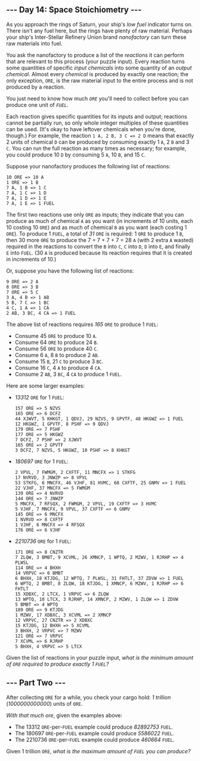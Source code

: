 <article><h2>--- Day 14: Space Stoichiometry ---</h2><p>As you approach the rings of Saturn, your ship's <em>low fuel</em> indicator turns on.  There isn't any fuel here, but the rings have plenty of raw material.  Perhaps your ship's <span title="Yes, the acronym is intentional.">Inter-Stellar Refinery Union</span> brand <em>nanofactory</em> can turn these raw materials into fuel.</p>
<p>You ask the nanofactory to produce a list of the <em>reactions</em> it can perform that are relevant to this process (your puzzle input). Every reaction turns some quantities of specific <em>input chemicals</em> into some quantity of an <em>output chemical</em>. Almost every <em>chemical</em> is produced by exactly one reaction; the only exception, <code>ORE</code>, is the raw material input to the entire process and is not produced by a reaction.</p>
<p>You just need to know how much <code><em>ORE</em></code> you'll need to collect before you can produce one unit of <code><em>FUEL</em></code>.</p>
<p>Each reaction gives specific quantities for its inputs and output; reactions cannot be partially run, so only whole integer multiples of these quantities can be used.  (It's okay to have leftover chemicals when you're done, though.) For example, the reaction <code>1 A, 2 B, 3 C =&gt; 2 D</code> means that exactly 2 units of chemical <code>D</code> can be produced by consuming exactly 1 <code>A</code>, 2 <code>B</code> and 3 <code>C</code>.  You can run the full reaction as many times as necessary; for example, you could produce 10 <code>D</code> by consuming 5 <code>A</code>, 10 <code>B</code>, and 15 <code>C</code>.</p>
<p>Suppose your nanofactory produces the following list of reactions:</p>
<pre><code>10 ORE =&gt; 10 A
1 ORE =&gt; 1 B
7 A, 1 B =&gt; 1 C
7 A, 1 C =&gt; 1 D
7 A, 1 D =&gt; 1 E
7 A, 1 E =&gt; 1 FUEL
</code></pre>
<p>The first two reactions use only <code>ORE</code> as inputs; they indicate that you can produce as much of chemical <code>A</code> as you want (in increments of 10 units, each 10 costing 10 <code>ORE</code>) and as much of chemical <code>B</code> as you want (each costing 1 <code>ORE</code>).  To produce 1 <code>FUEL</code>, a total of <em>31</em> <code>ORE</code> is required: 1 <code>ORE</code> to produce 1 <code>B</code>, then 30 more <code>ORE</code> to produce the 7 + 7 + 7 + 7 = 28 <code>A</code> (with 2 extra <code>A</code> wasted) required in the reactions to convert the <code>B</code> into <code>C</code>, <code>C</code> into <code>D</code>, <code>D</code> into <code>E</code>, and finally <code>E</code> into <code>FUEL</code>. (30 <code>A</code> is produced because its reaction requires that it is created in increments of 10.)</p>
<p>Or, suppose you have the following list of reactions:</p>
<pre><code>9 ORE =&gt; 2 A
8 ORE =&gt; 3 B
7 ORE =&gt; 5 C
3 A, 4 B =&gt; 1 AB
5 B, 7 C =&gt; 1 BC
4 C, 1 A =&gt; 1 CA
2 AB, 3 BC, 4 CA =&gt; 1 FUEL
</code></pre>
<p>The above list of reactions requires <em>165</em> <code>ORE</code> to produce 1 <code>FUEL</code>:</p>
<ul>
<li>Consume 45 <code>ORE</code> to produce 10 <code>A</code>.</li>
<li>Consume 64 <code>ORE</code> to produce 24 <code>B</code>.</li>
<li>Consume 56 <code>ORE</code> to produce 40 <code>C</code>.</li>
<li>Consume 6 <code>A</code>, 8 <code>B</code> to produce 2 <code>AB</code>.</li>
<li>Consume 15 <code>B</code>, 21 <code>C</code> to produce 3 <code>BC</code>.</li>
<li>Consume 16 <code>C</code>, 4 <code>A</code> to produce 4 <code>CA</code>.</li>
<li>Consume 2 <code>AB</code>, 3 <code>BC</code>, 4 <code>CA</code> to produce 1 <code>FUEL</code>.</li>
</ul>
<p>Here are some larger examples:</p>
<ul>
<li><p><em>13312</em> <code>ORE</code> for 1 <code>FUEL</code>:</p>
<pre><code>157 ORE =&gt; 5 NZVS
165 ORE =&gt; 6 DCFZ
44 XJWVT, 5 KHKGT, 1 QDVJ, 29 NZVS, 9 GPVTF, 48 HKGWZ =&gt; 1 FUEL
12 HKGWZ, 1 GPVTF, 8 PSHF =&gt; 9 QDVJ
179 ORE =&gt; 7 PSHF
177 ORE =&gt; 5 HKGWZ
7 DCFZ, 7 PSHF =&gt; 2 XJWVT
165 ORE =&gt; 2 GPVTF
3 DCFZ, 7 NZVS, 5 HKGWZ, 10 PSHF =&gt; 8 KHKGT
</code></pre></li>
<li><p><em>180697</em> <code>ORE</code> for 1 <code>FUEL</code>:</p>
<pre><code>2 VPVL, 7 FWMGM, 2 CXFTF, 11 MNCFX =&gt; 1 STKFG
17 NVRVD, 3 JNWZP =&gt; 8 VPVL
53 STKFG, 6 MNCFX, 46 VJHF, 81 HVMC, 68 CXFTF, 25 GNMV =&gt; 1 FUEL
22 VJHF, 37 MNCFX =&gt; 5 FWMGM
139 ORE =&gt; 4 NVRVD
144 ORE =&gt; 7 JNWZP
5 MNCFX, 7 RFSQX, 2 FWMGM, 2 VPVL, 19 CXFTF =&gt; 3 HVMC
5 VJHF, 7 MNCFX, 9 VPVL, 37 CXFTF =&gt; 6 GNMV
145 ORE =&gt; 6 MNCFX
1 NVRVD =&gt; 8 CXFTF
1 VJHF, 6 MNCFX =&gt; 4 RFSQX
176 ORE =&gt; 6 VJHF
</code></pre></li>
<li><p><em>2210736</em> <code>ORE</code> for 1 <code>FUEL</code>:</p>
<pre><code>171 ORE => 8 CNZTR
7 ZLQW, 3 BMBT, 9 XCVML, 26 XMNCP, 1 WPTQ, 2 MZWV, 1 RJRHP => 4 PLWSL
114 ORE => 4 BHXH
14 VRPVC => 6 BMBT
6 BHXH, 18 KTJDG, 12 WPTQ, 7 PLWSL, 31 FHTLT, 37 ZDVW => 1 FUEL
6 WPTQ, 2 BMBT, 8 ZLQW, 18 KTJDG, 1 XMNCP, 6 MZWV, 1 RJRHP => 6 FHTLT
15 XDBXC, 2 LTCX, 1 VRPVC => 6 ZLQW
13 WPTQ, 10 LTCX, 3 RJRHP, 14 XMNCP, 2 MZWV, 1 ZLQW => 1 ZDVW
5 BMBT => 4 WPTQ
189 ORE => 9 KTJDG
1 MZWV, 17 XDBXC, 3 XCVML => 2 XMNCP
12 VRPVC, 27 CNZTR => 2 XDBXC
15 KTJDG, 12 BHXH => 5 XCVML
3 BHXH, 2 VRPVC => 7 MZWV
121 ORE => 7 VRPVC
7 XCVML => 6 RJRHP
5 BHXH, 4 VRPVC => 5 LTCX
</code></pre></li>
</ul>
<p>Given the list of reactions in your puzzle input, <em>what is the minimum amount of <code>ORE</code> required to produce exactly 1 <code>FUEL</code>?</em></p>
</article>
<article><h2>--- Part Two ---</h2><p>After collecting <code>ORE</code> for a while, you check your cargo hold: <em>1 trillion</em> (<em>1000000000000</em>) units of <code>ORE</code>.</p>
<p><em>With that much ore</em>, given the examples above:</p>
<ul>
<li>The 13312 <code>ORE</code>-per-<code>FUEL</code> example could produce <em>82892753</em> <code>FUEL</code>.</li>
<li>The 180697 <code>ORE</code>-per-<code>FUEL</code> example could produce <em>5586022</em> <code>FUEL</code>.</li>
<li>The 2210736 <code>ORE</code>-per-<code>FUEL</code> example could produce <em>460664</em> <code>FUEL</code>.</li>
</ul>
<p>Given 1 trillion <code>ORE</code>, <em>what is the maximum amount of <code>FUEL</code> you can produce?</em></p>
</article>